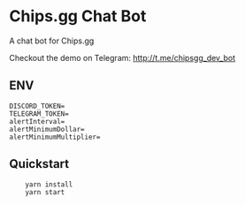 # Chips.gg Chat Bot

A chat bot for Chips.gg

Checkout the demo on Telegram:
<http://t.me/chipsgg_dev_bot>

## ENV

```env
DISCORD_TOKEN=
TELEGRAM_TOKEN=
alertInterval=
alertMinimumDollar=
alertMinimumMultiplier=
```

## Quickstart

```bash
    yarn install
    yarn start
```
